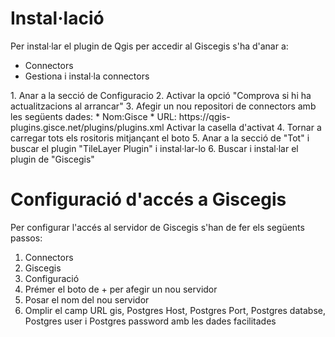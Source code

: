 # Instal·lació
Per instal·lar el plugin de Qgis per accedir al Giscegis s'ha d'anar a:

* Connectors
* Gestiona i instal·la connectors
<Imagte aqui>
1. Anar a la secció de Configuracio
2. Activar la opció "Comprova si hi ha actualitzacions al arrancar"
3. Afegir un nou repositori de connectors amb les següents dades:
  * Nom:Gisce
  * URL: https://qgis-plugins.gisce.net/plugins/plugins.xml
   Activar la casella d'activat
4. Tornar a carregar tots els rositoris mitjançant el boto
5. Anar a la secció de "Tot" i buscar el plugin "TileLayer Plugin" i instal·lar-lo
6. Buscar i instal·lar el plugin de "Giscegis"


# Configuració d'accés a Giscegis
Per configurar l'accés al servidor de Giscegis s'han de fer els següents passos:

1. Connectors
2. Giscegis
3. Configuració
4. Prémer el boto de + per afegir un nou servidor
5. Posar el nom del nou servidor
6. Omplir el camp URL gis, Postgres Host, Postgres Port, Postgres databse, Postgres user i Postgres password amb les dades facilitades
